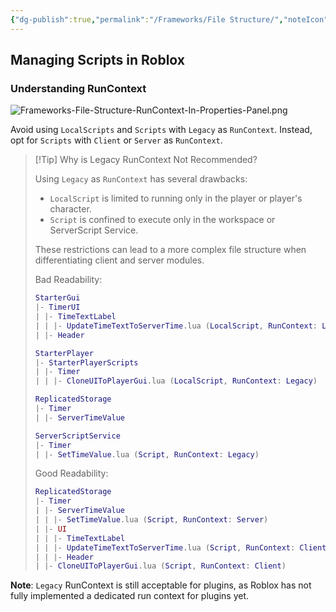 ```yaml
---
{"dg-publish":true,"permalink":"/Frameworks/File Structure/","noteIcon":"","updated":"2023-12-14T07:19:42.302+09:00"}
---
```


## Managing Scripts in Roblox

### Understanding RunContext

![Frameworks-File-Structure-RunContext-In-Properties-Panel.png](/img/user/Frameworks/attachments/Frameworks-File-Structure-RunContext-In-Properties-Panel.png)

Avoid using `LocalScripts` and `Scripts` with `Legacy` as `RunContext`. 
Instead, opt for `Scripts` with `Client` or `Server` as `RunContext`.

> [!Tip] Why is Legacy RunContext Not Recommended? 
> 
> Using `Legacy` as `RunContext` has several drawbacks:
> 
> - `LocalScript` is limited to running only in the player or player's character.
> - `Script` is confined to execute only in the workspace or ServerScript Service.
> 
> These restrictions can lead to a more complex file structure when differentiating client and server modules.
> 
> Bad Readability:
> ```lua
> StarterGui
>|- TimerUI
>| |- TimeTextLabel
>| | |- UpdateTimeTextToServerTime.lua (LocalScript, RunContext: Legacy)
>| |- Header
>
>StarterPlayer
>|- StarterPlayerScripts
>| |- Timer
>| | |- CloneUIToPlayerGui.lua (LocalScript, RunContext: Legacy)
>
>ReplicatedStorage
>|- Timer
>| |- ServerTimeValue
>
>ServerScriptService
>|- Timer
>| |- SetTimeValue.lua (Script, RunContext: Legacy)
> ```
> 
> Good Readability:
> ```lua
> ReplicatedStorage
>|- Timer
>| |- ServerTimeValue
>| | |- SetTimeValue.lua (Script, RunContext: Server)
>| |- UI
>| | |- TimeTextLabel
>| | |- UpdateTimeTextToServerTime.lua (Script, RunContext: Client)
>| | |- Header
>| |- CloneUIToPlayerGui.lua (Script, RunContext: Client)
> ```


**Note**: `Legacy` RunContext is still acceptable for plugins, as Roblox has not fully implemented a dedicated run context for plugins yet.
